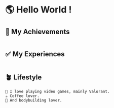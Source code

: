 # 🌎 Hello World !


## 🏁 My Achievements

```
```

## ✅ My Experiences

```
```

## 🪴 Lifestyle

```
🔫 I love playing video games, mainly Valorant.
☕ Coffee lover.
💪 And bodybuilding lover.
```
